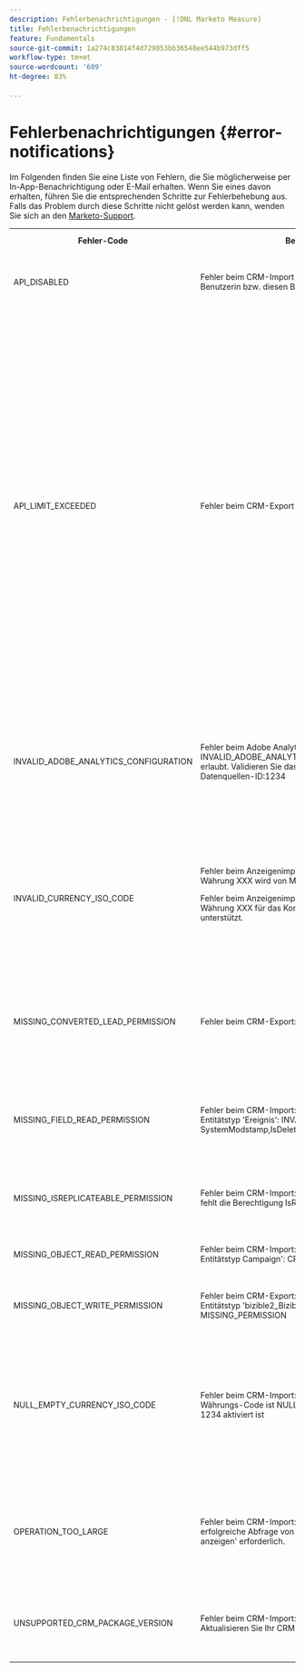 ```yaml
---
description: Fehlerbenachrichtigungen - [!DNL Marketo Measure]
title: Fehlerbenachrichtigungen
feature: Fundamentals
source-git-commit: 1a274c83814f4d729053bb36548ee544b973dff5
workflow-type: tm+mt
source-wordcount: '609'
ht-degree: 83%

---
```


# Fehlerbenachrichtigungen {#error-notifications}

Im Folgenden finden Sie eine Liste von Fehlern, die Sie möglicherweise per In-App-Benachrichtigung oder E-Mail erhalten. Wenn Sie eines davon erhalten, führen Sie die entsprechenden Schritte zur Fehlerbehebung aus. Falls das Problem durch diese Schritte nicht gelöst werden kann, wenden Sie sich an den [Marketo-Support](https://nation.marketo.com/t5/support/ct-p/Support).

<table>
  <tbody>
    <tr>
      <th style="width:31%">Fehler-Code</th>
      <th style="width:23%">Benachrichtigungsbeispiel</th>
      <th style="width:23%">Beschreibung</th>
      <th style="width:23%">Schritte zur Fehlerbehebung</th>
    </tr>
    <tr>
      <td>API_DISABLED</td>
      <td>Fehler beim CRM-Import : API_DISABLED : API-Aufrufe wurden für diese Benutzerin bzw. diesen Benutzer deaktiviert</td>
      <td>Die API-Berechtigung wurde für die Marketo Measure-Benutzerin bzw. den -Benutzer deaktiviert.</td>
      <td>Weitere Informationen finden Sie in der Salesforce-Dokumentation zum Thema <a href="https://help.salesforce.com/s/articleView?language=en_US&amp;id=sf.branded_apps_commun_api_permset.htm&amp;type=5">Aktivieren des API-Zugriffs</a>.</td>
    </tr>
    <tr>
      <td>API_LIMIT_EXCEEDED</td>
      <td>Fehler beim CRM-Export : API_LIMIT_EXCEEDED</td>
      <td>Die API-Grenze des CRM wurde überschritten (24 Stunden).</td>
      <td>Hilfe zur Anpassung der API-Credits-Zuweisungen finden Sie in der folgenden Dokumentation für Ihr CRM:</p>
          <ul>
            <li><a href="https://learn.microsoft.com/en-us/dynamics365/fin-ops-core/dev-itpro/data-entities/service-protection-monitoring">Dynamics</a>
            </li>
            <li><a href="https://developer.salesforce.com/docs/atlas.en-us.salesforce_app_limits_cheatsheet.meta/salesforce_app_limits_cheatsheet/salesforce_app_limits_platform_api.htm">Salesforce</a>
            </li>
          </ul>
          <p>Sie können die CRM-Credits, die Marketo Measure verwendet, auch wie folgt anpassen:</p>
          <ul>
            <li>Navigieren Sie zu <b>Einstellungen</b> &gt; <b>CRM</b> &gt; <b>Allgemein</b></li>
            <li>Aktualisieren Sie das tägliche CRM-API-Limit<br/>
              <ul>
                <li><b>Hinweis: Der Standardwert ist 100.000</b></li>
              </ul>
            </li>
          </ul>
          <p>
           <img src="assets/error-notifications-1.png">
          </p>
      </td>
    </tr>
    <tr>
      <td>INVALID_ADOBE_ANALYTICS_CONFIGURATION</td>
      <td>Fehler beim Adobe Analytics-Export: INVALID_ADOBE_ANALYTICS_CONFIGURATION : Fehler: Upload nicht erlaubt. Validieren Sie das Datenquellenschema vor dem Hochladen. Datenquellen-ID:1234</td>
      <td>Die Adobe Analytics-Integration ist nicht korrekt konfiguriert.</td>
      <td>Lesen Sie die folgenden Hilfeartikel, um eine korrekte Konfiguration sicherzustellen:
        <ul>
          <li>
            <a href="/help/marketo-measure-and-adobe/marketo-measure-integrations-with-adobe-analytics.md">Marketo Measure-Integrationen mit Adobe Analytics</a>
          </li>
          <li>
            <a href="https://experienceleague.adobe.com/docs/core-services/interface/services/customer-attributes/t-crs-usecase.html?lang=de">Erstellen einer Kundenattributquelle und Hochladen der Datendatei</a>
          </li>
        </ul>
      </td>
    </tr>
    <tr>
      <td>INVALID_CURRENCY_ISO_CODE</td>
      <td>Fehler beim Anzeigenimport: INVALID_CURRENCY_ISO_CODE: Die Währung XXX wird von Marketo Measure nicht unterstützt.
      <p>
      Fehler beim Anzeigenimport: INVALID_CURRENCY_ISO_CODE : Die Währung XXX für das Konto für 1234 wird von Marketo Measure nicht unterstützt.</td>
      <td>Es wurde eine nicht unterstützte Währung gefunden.</td>
      <td>Im in der Benachrichtigung angegebenen Quellsystem (Anzeige, CRM, Marketo) stellt sicher, dass die dem Datensatz zugeordnete Währung eine unterstützte und gültige Währung aufweist. Unterstützte Währungen werden von ISO-Währungsstandards abgeleitet.</td>
    </tr>
    <tr>
      <td>MISSING_CONVERTED_LEAD_PERMISSION</td>
      <td>Fehler beim CRM-Export: MISSING_CONVERTED_LEAD_PERMISSION</td>
      <td>Marketo Measure hat keine Berechtigung zum Anzeigen/Bearbeiten konvertierter Leads</td>
      <td>Hilfe zur Aktivierung dieser Berechtigung in Ihrem CRM-System finden Sie im folgenden Experience League-Dokument<br/>
<a href="/help/marketo-measure-salesforce-reporting/additional-functionality/enabling-the-permission-to-edit-converted-leads.md">Aktivieren der Berechtigung zum Bearbeiten konvertierter Leads</a></td>
    </tr>
    <tr>
      <td>MISSING_FIELD_READ_PERMISSION</td>
      <td>Fehler beim CRM-Import: MISSING_FIELD_READ_PERMISSION : Entitätstyp 'Ereignis': INVALID_FIELD:<br/>
    SystemModstamp,IsDeleted,WhoId,bizible2__Bizible_Touchpoint_Date__c</td>
      <td>Marketo Measure hat für ein erforderliches Feld keine Leseberechtigungen.</td>
      <td>In den folgenden Hilfeartikeln finden Sie Anleitungen zu den erforderlichen Berechtigungen für Marketo Measure:
        <ul>
          <li><a href="/help/marketo-measure-and-dynamics/getting-started-with-marketo-measure-and-dynamics/marketo-measure-dynamics-schema.md">Dynamics</a>
          </li>
          <li><a href="/help/configuration-and-setup/marketo-measure-and-salesforce/how-marketo-measure-and-salesforce-interact.md">Salesforce</a>
          </li>
        </ul>
      </td>
    </tr>
    <tr>
      <td>MISSING_ISREPLICATEABLE_PERMISSION</td>
      <td>Fehler beim CRM-Import: MISSING_ISREPLICATEABLE_PERMISSION : Es fehlt die Berechtigung IsReplicateable für Campaign</td>
      <td>Zur Synchronisierung von Marketo Measure und Salesforce ist diese Berechtigung für Salesforce-Objekte erforderlich.</td>
      <td>Der Salesforce-Support hilft Ihnen gerne dabei, die replizierbare Berechtigung für Objekte festzulegen.</td>
    </tr>
    <tr>
      <td>MISSING_OBJECT_READ_PERMISSION</td>
      <td>Fehler beim CRM-Import: MISSING_OBJECT_READ_PERMISSION : Entitätstyp Campaign': CRM-Fehler-Code: MISSING_PERMISSION</td>
      <td>Marketo Measure hat keine Leseberechtigungen für ein erforderliches Objekt.</td>
      <td rowspan="2">In den folgenden Hilfeartikeln finden Sie Anleitungen zu den erforderlichen Berechtigungen für Marketo Measure:
          <ul>
            <li><a href="/help/marketo-measure-and-dynamics/getting-started-with-marketo-measure-and-dynamics/marketo-measure-dynamics-schema.md">Dynamics</a>
            </li>
            <li><a href="/help/configuration-and-setup/marketo-measure-and-salesforce/how-marketo-measure-and-salesforce-interact.md">Salesforce</a>
            </li>
          </ul>
      </td>
    </tr>
    <tr>
      <td>MISSING_OBJECT_WRITE_PERMISSION</td>
      <td>Fehler beim CRM-Export: MISSING_OBJECT_WRITE_PERMISSION : Entitätstyp 'bizible2_Bizible_Attribution_Touchpoint': CRM-Fehler-Code: MISSING_PERMISSION</td>
      <td>Marketo Measure hat keine Schreibberechtigungen für ein erforderliches Objekt.</td>
    </tr>
    <tr>
      <td>NULL_EMPTY_CURRENCY_ISO_CODE</td>
      <td>
        <p>
          Fehler beim CRM-Import: NULL_EMPTY_CURRENCY_ISO_CODE: ISO-Währungs-Code ist NULL oder leer, wenn MultiCurrency für RecordId 1234 aktiviert ist
      </td>
      <td>Die Währung muss ein unterstützter ISO-Währungs-Code sein.</td>
      <td>Im in der Benachrichtigung angegebenen Quellsystem (Anzeige, CRM, Marketo) stellt sicher, dass die dem Datensatz zugeordnete Währung eine unterstützte und gültige Währung aufweist. Unterstützte Währungen werden von ISO-Währungsstandards abgeleitet.</td>
    </tr>
    <tr>
      <td>OPERATION_TOO_LARGE</td>
      <td>Fehler beim CRM-Import: OPERATION_TOO_LARGE : Für eine erfolgreiche Abfrage von Aktivitäten ist die Berechtigung 'Alle Daten anzeigen' erforderlich.</td>
      <td>Mit den CRM-Einstellungen kann Marketo Measure keine ausreichend große Datenmenge abrufen</td>
      <td>Erteilen Sie Marketo Measure die Berechtigung 'Alle Daten anzeigen' für das angegebene Objekt.
      <p>
      Weitere Informationen zur Berechtigung 'Alle Daten anzeigen' <a href="https://developer.salesforce.com/docs/atlas.de-DE.securityImplGuide.meta/securityImplGuide/users_profiles_view_all_mod_all.htm">sind hier zu finden</a>.</td>
    </tr>
    <tr>
      <td>UNSUPPORTED_CRM_PACKAGE_VERSION</td>
      <td>Fehler beim CRM-Import: UNSUPPORTED_CRM_PACKAGE_VERSION : Aktualisieren Sie Ihr CRM-Paket</td>
      <td>Das aktuell erkannte Paket wird nicht mehr unterstützt.</td>
      <td>Aktualisieren Sie Ihr Paket auf die neueste Version:
        <ul>
          <li><a href="/help/configuration-and-setup/marketo-measure-and-salesforce/best-practices-for-marketo-measure-crm-package.md">Best Practices</a>
          </li>
          <li><a href="/help/marketo-measure-and-dynamics/getting-started-with-marketo-measure-and-dynamics/microsoft-dynamics-crm-installation-guide.md">Dynamics</a>
          </li>
          <li><a href="/help/configuration-and-setup/marketo-measure-and-salesforce/marketo-measure-salesforce-package-installation-and-set-up.md">Salesforce</a>
          </li>
        </ul>
      </td>
    </tr>
  </tbody>
</table>

